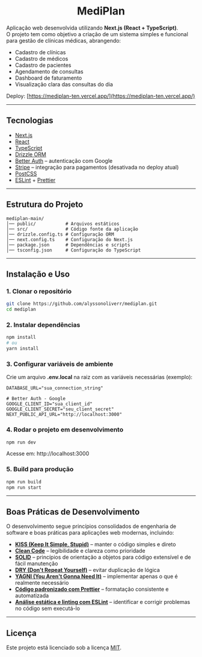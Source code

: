 <h1 align="center">MediPlan</h1>


Aplicação web desenvolvida utilizando **Next.js (React + TypeScript)**.  
O projeto tem como objetivo a criação de um sistema simples e funcional para gestão de clínicas médicas, abrangendo:

- Cadastro de clínicas  
- Cadastro de médicos 
- Cadastro de pacientes  
- Agendamento de consultas  
- Dashboard de faturamento  
- Visualização clara das consultas do dia

Deploy: [https://mediplan-ten.vercel.app/](https://mediplan-ten.vercel.app/)

---

## Tecnologias

- [Next.js](https://nextjs.org/)
- [React](https://react.dev/)
- [TypeScript](https://www.typescriptlang.org/)
- [Drizzle ORM](https://orm.drizzle.team/)
- [Better Auth](https://better-auth.com/) – autenticação com Google
- [Stripe](https://stripe.com/) – integração para pagamentos (desativada no deploy atual)
- [PostCSS](https://postcss.org/)
- [ESLint](https://eslint.org/) + [Prettier](https://prettier.io/)

---

## Estrutura do Projeto

```
mediplan-main/
│── public/           # Arquivos estáticos
│── src/              # Código fonte da aplicação
│── drizzle.config.ts # Configuração ORM
│── next.config.ts    # Configuração do Next.js
│── package.json      # Dependências e scripts
│── tsconfig.json     # Configuração do TypeScript
```

---

## Instalação e Uso

### 1. Clonar o repositório
```bash
git clone https://github.com/alyssonoliverr/mediplan.git
cd mediplan
```

### 2. Instalar dependências
```bash
npm install
# ou
yarn install
```

### 3. Configurar variáveis de ambiente
Crie um arquivo **.env.local** na raiz com as variáveis necessárias (exemplo):

```env
DATABASE_URL="sua_connection_string"

# Better Auth - Google
GOOGLE_CLIENT_ID="sua_client_id"
GOOGLE_CLIENT_SECRET="seu_client_secret"
NEXT_PUBLIC_API_URL="http://localhost:3000"
```

### 4. Rodar o projeto em desenvolvimento
```bash
npm run dev
```
Acesse em: http://localhost:3000

### 5. Build para produção
```bash
npm run build
npm run start
```

---

## Boas Práticas de Desenvolvimento

O desenvolvimento segue princípios consolidados de engenharia de software e boas práticas para aplicações web modernas, incluindo:

- **[KISS (Keep It Simple, Stupid)](https://medium.com/@Masoncoding/understanding-the-kiss-principle-in-software-design-keep-it-simple-stupid-6f5fcd8913f3)** – manter o código simples e direto  
- **[Clean Code](https://blog.codacy.com/what-is-clean-code)** – legibilidade e clareza como prioridade  
- **[SOLID](https://www.digitalocean.com/community/conceptual-articles/s-o-l-i-d-the-first-five-principles-of-object-oriented-design)** – princípios de orientação a objetos para código extensível e de fácil manutenção  
- **[DRY (Don't Repeat Yourself)](https://www.getdbt.com/blog/dry-principles)** – evitar duplicação de lógica  
- **[YAGNI (You Aren't Gonna Need It)](https://martinfowler.com/bliki/Yagni.html)** – implementar apenas o que é realmente necessário  
- **[Código padronizado com Prettier](https://prettier.io/)** – formatação consistente e automatizada  
- **[Análise estática e linting com ESLint](https://medium.com/@fokusman/how-linting-and-eslint-improve-code-quality-fa83d2469efe)** – identificar e corrigir problemas no código sem executá-lo

---

## Licença

Este projeto está licenciado sob a licença [MIT](./LICENSE).
